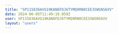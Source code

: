 ```yaml
---
title: "SP115836AVG19KAN8FDJ6TYMQ9RN0CEE3SWSNS6XV"
date: 2024-06-05T11:49:19.059Z
user: SP115836AVG19KAN8FDJ6TYMQ9RN0CEE3SWSNS6XV
layout: "users"
---
```

    